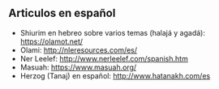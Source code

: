 ## Articulos en español
- Shiurim en hebreo sobre varios temas (halajá y agadá): https://olamot.net/
- Olami: http://nleresources.com/es/
- Ner Leelef: http://www.nerleelef.com/spanish.htm
- Masuah: https://www.masuah.org/
- Herzog (Tanaj) en español: http://www.hatanakh.com/es